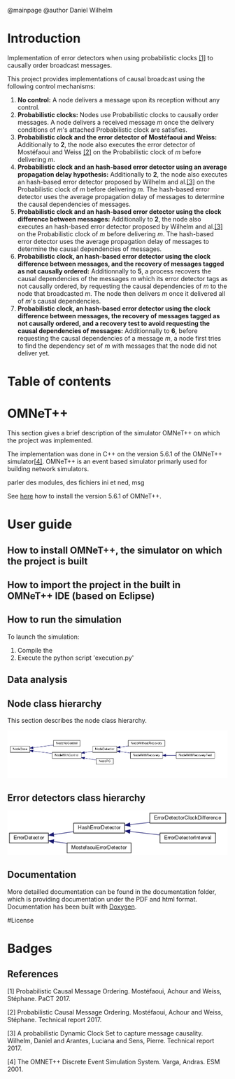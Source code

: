 @mainpage
@author Daniel Wilhelm

# Introduction

Implementation of error detectors when using probabilistic clocks [[1]](https://link.springer.com/chapter/10.1007/978-3-319-62932-2_31) to causally order broadcast messages. 

This project provides implementations of causal broadcast using the following control mechanisms:

1. **No control:** A node delivers a message upon its reception without any control. 
2. **Probabilistic clocks:** Nodes use Probabilistic clocks to causally order messages. A node delivers a received message *m* once the delivery conditions of *m*'s attached Probabilistic clock are satisfies. 
3. **Probabilistic clock and the error detector of Mostéfaoui and Weiss:** Additionally to **2**, the node also executes the error detector of Mostéfaoui and Weiss  [[2]](https://hal.science/hal-02056349/document) on the Probabilistic clock of *m* before delivering *m*. 
4. **Probabilistic clock and an hash-based error detector using an average propagation delay hypothesis:** Additionally to **2**, the node also executes an hash-based error detector proposed by Wilhelm and al.[[3]](https://hal.science/hal-03984499) on the Probabilistic clock of *m* before delivering *m*. The hash-based error detector uses the average propagation delay of messages to determine the causal dependencies of messages. 
5. **Probabilistic clock and an hash-based error detector using the clock difference between messages:** Additionally to **2**, the node also executes an hash-based error detector proposed by Wilhelm and al.[[3]](https://hal.science/hal-03984499) on the Probabilistic clock of *m* before delivering *m*. The hash-based error detector uses the average propagation delay of messages to determine the causal dependencies of messages. 
6. **Probabilistic clock, an hash-based error detector using the clock difference between messages, and the recovery of messages tagged as not causally ordered:** Additionnally to **5**, a process recovers the causal dependencies of the messages *m* which its error detector tags as not causally ordered, by requesting the causal dependencies of *m* to the node that broadcasted *m*. The node then delivers *m* once it delivered all of *m*'s causal dependencies. 
7. **Probabilistic clock, an hash-based error detector using the clock difference between messages, the recovery of messages tagged as not causally ordered, and a recovery test to avoid requesting the causal dependencies of messages:** Additionnally to **6**, before requesting the causal dependencies of a message *m*, a node first tries to find the dependency set of *m* with messages that the node did not deliver yet. 

# Table of contents

# OMNeT++

This section gives a brief description of the simulator OMNeT++ on which the project was implemented. 

The implementation was done in C++ on the version 5.6.1 of the OMNeT++ simulator[[4]](https://omnetpp.org/). 
OMNeT++ is an event based simulator primarly used for building network simulators. 

parler des modules, des fichiers ini et ned, msg 

See [here](https://doc.omnetpp.org/omnetpp5/InstallGuide.pdf) how to install the version 5.6.1 of OMNeT++.

# User guide 

## How to install OMNeT++, the simulator on which the project is built

## How to import the project in the built in OMNeT++ IDE (based on Eclipse)

## How to run the simulation 

To launch the simulation:
1. Compile the 
2. Execute the python script 'execution.py'

## Data analysis 


## Node class hierarchy 

This section describes the node class hierarchy. 

![Error Detector inheritance graph.](documentation/mainpage/nodeInheritance.png?raw=true)


## Error detectors class hierarchy

![Error Detector inheritance graph.](documentation/mainpage/errorDetectorInheritance.png?raw=true)


## Documentation

More detailled documentation can be found in the documentation folder, which is providing documentation under the PDF and html format. 
Documentation has been built with [Doxygen](https://www.doxygen.nl/).

#License

# Badges

## References

<a id="PC">[1]</a> Probabilistic Causal Message Ordering. Mostéfaoui, Achour and Weiss, Stéphane. PaCT 2017.

<a id="PC">[2]</a> Probabilistic Causal Message Ordering. Mostéfaoui, Achour and Weiss, Stéphane. Technical report 2017.

<a id="PC">[3]</a> A probabilistic Dynamic Clock Set to capture message causality. Wilhelm, Daniel and Arantes, Luciana and Sens, Pierre. Technical report 2017.

<a id="PC">[4]</a> The OMNET++ Discrete Event Simulation System. Varga, Andras. ESM 2001.

